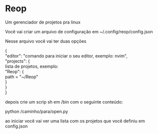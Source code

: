 # Reop

Um gerenciador de projetos pra linux

Você vai criar um arquivo de configuração em ~/.config/reop/config.json

Nesse arquivo você vai ter duas opções

{<br>
  "editor": "comando para iniciar o seu editor, exemplo: nvim",<br>
  "projects": {<br>
    lista de projetos, exemplo:<br>
    "Reop": {<br>
      path = "~/Reop"<br>
    }<br>
  }<br>
}<br>

depois crie um scrip sh em /bin com o seguinte conteúdo:

python /caminho/para/open.py

ao iniciar você vai ver uma lista com os projetos que você definiu em config.json
